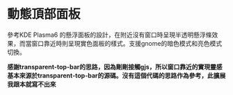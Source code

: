 # 動態頂部面板
參考KDE Plasma6 的懸浮面板的設計，在附近沒有窗口時呈現半透明懸浮條效果，而當窗口靠近時則呈現實色面板的樣式。支援gnome的暗色模式和亮色模式切換。

**感謝transparent-top-bar的思路，因為剛剛接觸gjs，所以窗口靠近的實現靈感基本來源於transparent-top-bar的源碼。沒有這個代碼的思路作為參考，此擴展我跟本就寫不出來**
